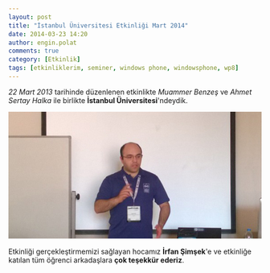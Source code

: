```yaml
---
layout: post
title: "İstanbul Üniversitesi Etkinliği Mart 2014"
date: 2014-03-23 14:20
author: engin.polat
comments: true
category: [Etkinlik]
tags: [etkinliklerim, seminer, windows phone, windowsphone, wp8]
---
```

*22 Mart 2013* tarihinde düzenlenen etkinlikte *Muammer Benzeş* ve *Ahmet Sertay Halka* ile birlikte **İstanbul Üniversitesi**'ndeydik.

![](/assets/uploads/2014/03/IstanbulUniversitesiWindowsPhone8Etkinlik.jpg)

Etkinliği gerçekleştirmemizi sağlayan hocamız **İrfan Şimşek**'e ve etkinliğe katılan tüm öğrenci arkadaşlara **çok teşekkür ederiz**.

